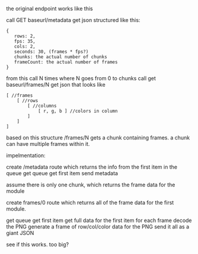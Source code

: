 the original endpoint works like this

call GET baseurl/metadata 
get json structured like this:

``` 
{
   rows: 2,
   fps: 35,
   cols: 2,
   seconds: 30, (frames * fps?)
   chunks: the actual number of chunks
   frameCount: the actual number of frames
}
```

from this call N times where N goes from 0 to chunks
call get baseurl/frames/N
get json that looks like
```
[ //frames
    [ //rows
        [ //columns
            [ r, g, b ] //colors in column
        ]
    ]
]
```

based on this structure /frames/N gets a chunk containing frames.
a chunk can have multiple frames within it. 

impelmentation:


create /metadata route which returns the info from the first item
in the queue
    get queue
        get first item
            send metadata
            
assume there is only one chunk, which returns the frame data for the module
            
create frames/0 route which returns all of the frame data for the first module.


get queue
    get first item
        get full data for the first item
            for each frame decode the PNG
                generate a frame of row/col/color data for the PNG
                    send it all as a giant JSON 
                    
see if this works. too big?